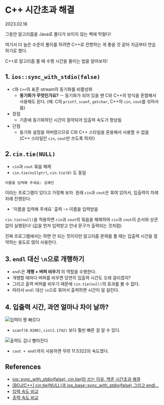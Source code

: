 # C++ 시간초과 해결

2023.02.18

그동안 알고리즘을 Java로 풀다가 보이지 않는 벽에 막혔다!

여기서 더 높은 수준의 풀이를 하려면 C++로 전향하는 게 좋을 것 같아 지금부터 연습하기로 했다.

C++로 알고리즘 풀 때 수행 시간을 줄이는 법을 알아보자!

## 1. `ios::sync_with_stdio(false)`

- `C`와 `C++`의 표준 stream의 동기화를 비활성화
  - **동기화가 무엇인가요?** ㅡ 동기화가 되어 있을 땐 C와 C++의 방식을 혼합해서 사용해도 된다. (예: C의 `printf`, `scanf`, `getchar`, C++의 `cin`, `cout`를 섞어서 씀)
- 장점
  - 기존에 동기화하던 시간이 절약되어 입출력 속도가 향상됨
- 단점
  - 동기화 설정을 꺼버렸으므로 C와 C++ 스타일을 혼용해서 사용할 수 없음 (C++ 스타일인 `cin`, `cout`만 쓰도록 하자!)

## 2. `cin.tie(NULL)`

- `cin`과 `cout` 묶음 해제
- `cin.tie(nullptr)`, `cin.tie(0)` 도 동일

```
이름을 입력해 주세요: 김혜인
```

이라는 프로그램이 있다고 가정해 보자.
원래 `cin`과 `cout`은 묶여 있어서, 입출력이 차례차례 진행된다.

- '이름을 입력해 주세요` 출력 -> 이름을 입력받음

`cin.tie(null)`을 적용하면 `cin`과 `cout`의 묶음을 해제하여 `cin`과 `cout`이 순서와 상관 없이 실행된다! (값을 먼저 입력받고 안내 문구가 출력되는 것처럼)

진짜 프로그램에서는 하면 안 되는 짓이지만 알고리즘 문제를 풀 때는 입출력 시간을 절약하는 용도로 많이 사용한다.

## 3. `endl` 대신 `\n`으로 개행하기

- `endl`은 **개행 + 버퍼 비우기** 의 역할을 수행한다.
- 개행할 때마다 버퍼를 비우면 당연히 입출력 시간도 오래 걸리겠지?
- 그리고 출력 버퍼를 비우기 때문에 `cin.tie(null)`의 효과를 볼 수 없다.
- 따라서 `endl` 대신 `\n`으로 묶어서 출력하면 시간이 덜 걸린다.

## 4. 입출력 시간, 과연 얼마나 차이 날까?

![입력이 짱 빠르다](https://user-images.githubusercontent.com/25563077/219844741-335349c9-540c-4a47-8f09-041ce1916a40.png)

- `scanf(0.9206)`, `cin(2.1742)` 보다 훨씬 빠른 걸 알 수 있다.

![출력도 겁나 빨라진다](https://user-images.githubusercontent.com/25563077/219844781-b6c3bc17-83d8-4f9a-b714-081d52ecbbff.png)

- `cout + endl`까지 사용하면 무려 11.5322의 속도였다.

## References

- [ios::sync_with_stdio(false), cin.tie(0) 쓰는 이유, 백준 시간초과 해결](https://dingcoding.tistory.com/m/62)
- [[BOJ/C++] cin.tie(NULL)과 ios_base::sync_with_stdio(false) 그리고 endl...](https://velog.io/@gogori6565/BOJ-cin.tieNULL%EA%B3%BC-iosbasesyncwithstdiofalse)
- [입력 속도 비교](https://www.acmicpc.net/blog/view/56)
- [출력 속도 비교](https://www.acmicpc.net/blog/view/57)
